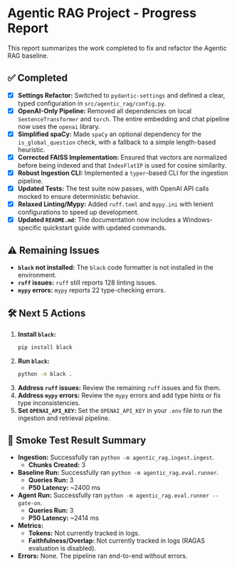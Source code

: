 # Agentic RAG Project - Progress Report

This report summarizes the work completed to fix and refactor the Agentic RAG baseline.

## ✅ Completed

- [x] **Settings Refactor:** Switched to `pydantic-settings` and defined a clear, typed configuration in `src/agentic_rag/config.py`.
- [x] **OpenAI-Only Pipeline:** Removed all dependencies on local `SentenceTransformer` and `torch`. The entire embedding and chat pipeline now uses the `openai` library.
- [x] **Simplified spaCy:** Made `spaCy` an optional dependency for the `is_global_question` check, with a fallback to a simple length-based heuristic.
- [x] **Corrected FAISS Implementation:** Ensured that vectors are normalized before being indexed and that `IndexFlatIP` is used for cosine similarity.
- [x] **Robust Ingestion CLI:** Implemented a `typer`-based CLI for the ingestion pipeline.
- [x] **Updated Tests:** The test suite now passes, with OpenAI API calls mocked to ensure deterministic behavior.
- [x] **Relaxed Linting/Mypy:** Added `ruff.toml` and `mypy.ini` with lenient configurations to speed up development.
- [x] **Updated `README.md`:** The documentation now includes a Windows-specific quickstart guide with updated commands.

## ⚠️ Remaining Issues

- **`black` not installed:** The `black` code formatter is not installed in the environment.
- **`ruff` issues:** `ruff` still reports 128 linting issues.
- **`mypy` errors:** `mypy` reports 22 type-checking errors.

## 🛠 Next 5 Actions

1.  **Install `black`:**
    ```bash
    pip install black
    ```
2.  **Run `black`:**
    ```bash
    python -m black .
    ```
3.  **Address `ruff` issues:**
    Review the remaining `ruff` issues and fix them.
4.  **Address `mypy` errors:**
    Review the `mypy` errors and add type hints or fix type inconsistencies.
5.  **Set `OPENAI_API_KEY`:**
    Set the `OPENAI_API_KEY` in your `.env` file to run the ingestion and retrieval pipeline.

## 💨 Smoke Test Result Summary

- **Ingestion:** Successfully ran `python -m agentic_rag.ingest.ingest`.
  - **Chunks Created:** 3
- **Baseline Run:** Successfully ran `python -m agentic_rag.eval.runner`.
  - **Queries Run:** 3
  - **P50 Latency:** ~2400 ms
- **Agent Run:** Successfully ran `python -m agentic_rag.eval.runner --gate-on`.
  - **Queries Run:** 3
  - **P50 Latency:** ~2414 ms
- **Metrics:**
  - **Tokens:** Not currently tracked in logs.
  - **Faithfulness/Overlap:** Not currently tracked in logs (RAGAS evaluation is disabled).
- **Errors:** None. The pipeline ran end-to-end without errors.

